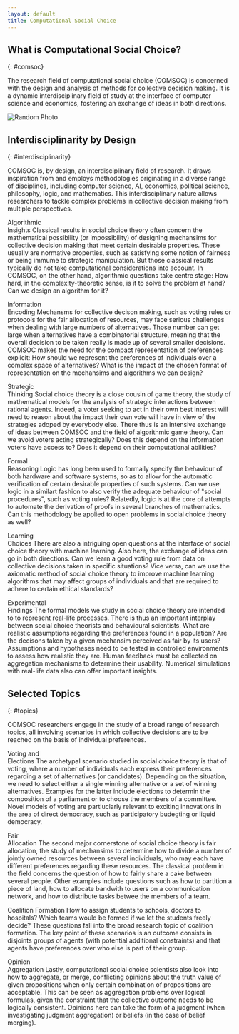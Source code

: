 ```yaml
---
layout: default
title: Computational Social Choice
---
```


<section markdown="1">

# What is Computational Social Choice?
{: #comsoc}

The research field of computational social choice (COMSOC) 
is concerned with the design and analysis of methods for collective decision making. 
It is a dynamic interdisciplinary field of study at the interface of computer science and economics, 
fostering an exchange of ideas in both directions.

<!-- On the one hand, it applies techniques from computer science, such as algorithm design and complexity analysis,
to the study of social choice mechanisms, such voting rules or fair division protocols.
On the other hand, it imports concepts from social choice theory as traditionally studed in economics,
such as the normative ananlysis of mechansims for decison making by means of the axiomatic method,
into computing, where it then applies those concepts to novel application scenarios, 
such as multiagent systems and network design. -->

</section>

<section>
    <div id="group-photo-container">
      <img id="random-group-photo" src="" alt="Random Photo">
      <p><a id="random-group-photo-title" href=""></a></p>
    </div>
</section>

<section markdown="1">

## Interdisciplinarity by Design
{: #interdisciplinarity}

COMSOC is, by design, an interdisciplinary field of research.
It draws inspiration from and employs methodologies originating in a diverse range of disciplines, 
including computer science, AI, economics, political science, philosophy, logic, and mathematics.
This interdisciplinary nature allows researchers to tackle complex problems in collective decision making 
from multiple perspectives.

<div markdown="1" class="paragraphs-with-lettrine-wrapper">

<span class="interdisciplinary-header lettrine">Algorithmic<br>Insights</span>
Classical results in social choice theory often concern the mathematical possibility (or impossibility) 
of designing mechansims for collective decision making that meet certain desirable properties.
These usually are normative properties, such as satisfying some notion of fairness or being immume to strategic manipulation. 
But those classical results typically do not take computational considerations into account.
In COMSOC, on the other hand, algorithmic questions take centre stage:
How hard, in the complexity-theoretic sense, is it to solve the problem at hand?
Can we design an algorithm for it?

<span class="interdisciplinary-header lettrine">Information<br>Encoding</span>
Mechansms for collective decison making, such as voting rules or protocols for the fair allocation 
of resources, may face serious challenges when dealing with large numbers of alternatives.
Those number can get large when alternatives have a combinatorial structure, 
meaning that the overall decision to be taken really is made up of several smaller decisions.
COMSOC makes the need for the compact representation of preferences explicit:
How should we represent the preferences of individuals over a complex space of alternatives?
What is the impact of the chosen format of representation on the mechansims and algorithms we can design?

<span class="interdisciplinary-header lettrine">Strategic<br>Thinking</span>
Social choice theory is a close cousin of game theory, 
the study of mathematical models for the analysis of strategic interactions between rational agents.
Indeed, a voter seeking to act in their own best interest will need to reason about 
the impact their own vote will have in view of the strategies adoped by everybody else. 
There thus is an intensive exchange of ideas between COMSOC and the field of algorithmic game theory.
Can we avoid voters acting strategically? Does this depend on the information voters have access to? 
Does it depend on their computational abilities?

<span class="interdisciplinary-header lettrine">Formal<br>Reasoning</span>
Logic has long been used to formally specify the behaviour of both hardware and software systems, 
so as to allow for the automatic verification of certain desirable properties of such systems.
Can we use logic in a similart fashion to also verify the adequate behaviour of "social procedures", such as voting rules? 
Relatedly, logic is at the core of attempts to automate the derivation of proofs in several branches of mathematics. 
Can this methodology be applied to open problems in social choice theory as well?

<span class="interdisciplinary-header lettrine">Learning<br>Choices</span>
There are also a intriguing open questions at the interface of social choice theory with machine learning. 
Also here, the exchange of ideas can go in both directions. 
Can we learn a good voting rule from data on collective decisions taken in specific situations? 
Vice versa, can we use the axiomatic method of social choice theory to improve machine learning algorithms 
that may affect groups of individuals and that are required to adhere to certain ethical standards?

<span class="interdisciplinary-header lettrine">Experimental<br>Findings</span>
The formal models we study in social choice theory are intended to to represent real-life processes.
There is thus an important interplay between social choice theorists and behavioural scientists.
What are realistic assumptions regarding the preferences found in a population?
Are the decisons taken by a given mechansim perceived as fair by its users?
Assumptions and hypotheses need to be tested in controlled environments to assess how realistic they are.
Human feedback must be collected on aggregation mechanisms to determine their usability.
Numerical simulations with real-life data also can offer important insights.

</div>

</section>

<section markdown="1">

## Selected Topics
{: #topics}

COMSOC researchers engage in the study of a broad range of research topics, all involving scenarios in which
collective decisions are to be reached on the basis of individual preferences.

<div markdown="1" class="paragraphs-with-lettrine-wrapper">

<span class="topics-header lettrine">Voting and<br>Elections</span>
The archetypal scenario studied in social choice theory is that of voting, 
where a number of individuals each express their preferences regarding a set of alternatives (or candidates). 
Depending on the situation, we need to select either a single winning alternative or a set of winning alternatives. 
Examples for the latter include elections to determin the composition of a parliament or to choose the members of a committee.
Novel models of voting are partiuclarly relevant to exciting innovations in the area of direct democracy,
such as participatory budegting or liquid democracy.

<span class="topics-header lettrine">Fair<br>Allocation</span>
The second major cornerstone of social choice theory is fair allocation, the study of mechansims
to determine how to divide a number of jointly owned resources between several individuals, 
who may each have different preferences regarding these resources.
The classical problem in the field concerns the question of how to fairly share a cake between several people.
Other examples include questions such as how to partition a piece of land, 
how to allocate bandwith to users on a communication network, 
and how to distribute tasks betwee the members of a team.

<span class="topics-header lettrine">Coalition Formation</span>
How to assign students to schools, doctors to hospitals?
Which teams would be formed if we let the students freely decide?
These questions fall into the broad research topic of coalition formation.
The key point of these scenarios is an outcome consists in disjoints groups of agents (with potential
additional constraints) and that agents have preferences over who else is part of their group.

<span class="topics-header lettrine">Opinion<br>Aggregation</span>
Lastly, computational social choice scientists also look into how to aggregate,
or merge, conflicting opinions about the truth value of given propositions when only certain
combination of propositions are acceptable.
This can be seen as aggregation problems over logical formulas, given the constraint that the
collective outcome needs to be logically consistent.
Opinions here can take the form of a judgment (when investigating judgment aggregation) or beliefs
(in the case of belief merging).

</div>

</section>

<script>
  window.onload = function() {
    var photos = [
      {% for photo in site.data.groupphotos %}
      { 
        src: '{{ photo.src }}',
        title: '{{ photo.title }}',
        url: '{{ photo.url }}'
      },
      {% endfor %}
    ];

    var randomIndex = Math.floor(Math.random() * photos.length);
    var randomPhoto = photos[randomIndex];

    document.getElementById('random-group-photo').src = "{{ site.baseurl }}/assets/images/group-photos/" + randomPhoto.src;
    document.getElementById('random-group-photo').alt = randomPhoto.title;

    document.getElementById('random-group-photo-title').textContent = randomPhoto.title;
    document.getElementById('random-group-photo-title').href = randomPhoto.url;
  };
</script>

